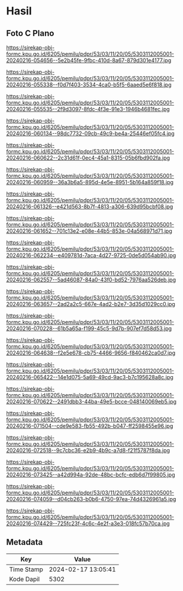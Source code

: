 # Hasil

## Foto C Plano

https://sirekap-obj-formc.kpu.go.id/6205/pemilu/pdpr/53/03/11/20/05/5303112005001-20240216-054656--5e2b45fe-9fbc-410d-8a67-879d301e4177.jpg

https://sirekap-obj-formc.kpu.go.id/6205/pemilu/pdpr/53/03/11/20/05/5303112005001-20240216-055338--f0d7f403-3534-4ca0-b5f5-6aaed5e6f818.jpg

https://sirekap-obj-formc.kpu.go.id/6205/pemilu/pdpr/53/03/11/20/05/5303112005001-20240216-055535--2f9d3097-8fdc-4f3e-91e3-1946b4681fec.jpg

https://sirekap-obj-formc.kpu.go.id/6205/pemilu/pdpr/53/03/11/20/05/5303112005001-20240216-060134--98dc7732-09cb-49c9-be4a-25446ef05fc4.jpg

https://sirekap-obj-formc.kpu.go.id/6205/pemilu/pdpr/53/03/11/20/05/5303112005001-20240216-060622--2c31d61f-0ec4-45a1-8315-05b6fbd902fa.jpg

https://sirekap-obj-formc.kpu.go.id/6205/pemilu/pdpr/53/03/11/20/05/5303112005001-20240216-060959--36a3b6a5-895d-4e5e-8951-5b164a859f18.jpg

https://sirekap-obj-formc.kpu.go.id/6205/pemilu/pdpr/53/03/11/20/05/5303112005001-20240216-061326--e421d563-8b7f-4813-a306-639d95bcbf08.jpg

https://sirekap-obj-formc.kpu.go.id/6205/pemilu/pdpr/53/03/11/20/05/5303112005001-20240216-061652--701c13e2-e08e-44b5-853e-04a568971d71.jpg

https://sirekap-obj-formc.kpu.go.id/6205/pemilu/pdpr/53/03/11/20/05/5303112005001-20240216-062234--e409781d-7aca-4d27-9725-0de5d054ab90.jpg

https://sirekap-obj-formc.kpu.go.id/6205/pemilu/pdpr/53/03/11/20/05/5303112005001-20240216-062557--5ad46087-84a0-43f0-bd52-7976aa526deb.jpg

https://sirekap-obj-formc.kpu.go.id/6205/pemilu/pdpr/53/03/11/20/05/5303112005001-20240216-063657--2ad2a2c5-667e-4ad2-b2e7-3d35d1029cc0.jpg

https://sirekap-obj-formc.kpu.go.id/6205/pemilu/pdpr/53/03/11/20/05/5303112005001-20240216-070228--61b5a65a-f199-45c5-9d7b-907ef7d58d53.jpg

https://sirekap-obj-formc.kpu.go.id/6205/pemilu/pdpr/53/03/11/20/05/5303112005001-20240216-064638--f2e5e678-cb75-4466-9656-f840462ca0d7.jpg

https://sirekap-obj-formc.kpu.go.id/6205/pemilu/pdpr/53/03/11/20/05/5303112005001-20240216-065422--14e1d075-5a69-49cd-9ac3-b7c195628a8c.jpg

https://sirekap-obj-formc.kpu.go.id/6205/pemilu/pdpr/53/03/11/20/05/5303112005001-20240216-070622--2491dbb3-44ba-49e5-bcce-048140069eb5.jpg

https://sirekap-obj-formc.kpu.go.id/6205/pemilu/pdpr/53/03/11/20/05/5303112005001-20240216-071504--cde9e583-fb55-492b-b047-ff2598455e96.jpg

https://sirekap-obj-formc.kpu.go.id/6205/pemilu/pdpr/53/03/11/20/05/5303112005001-20240216-072518--9c7cbc36-e2b9-4b9c-a7d8-f21f5787f8da.jpg

https://sirekap-obj-formc.kpu.go.id/6205/pemilu/pdpr/53/03/11/20/05/5303112005001-20240216-073425--a42d994a-92de-48bc-bcfc-edb6d7f99805.jpg

https://sirekap-obj-formc.kpu.go.id/6205/pemilu/pdpr/53/03/11/20/05/5303112005001-20240216-074059--d04cb263-b0b6-4750-97ea-74d4326961a5.jpg

https://sirekap-obj-formc.kpu.go.id/6205/pemilu/pdpr/53/03/11/20/05/5303112005001-20240216-074429--725fc23f-4c6c-4e2f-a3e3-018fc57b70ca.jpg


## Metadata

| Key        | Value               |
| ---------- | ------------------- |
| Time Stamp | 2024-02-17 13:05:41 |
| Kode Dapil | 5302                |



